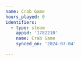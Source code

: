 ```yaml
---
name: Crab Game
hours_played: 0
identifiers:
  - type: steam
    appid: '1782210'
    name: Crab Game
    synced_on: '2024-07-04'

---
```

